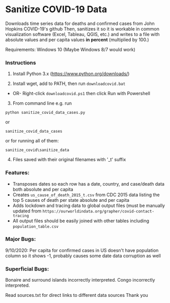 # Sanitize COVID-19 Data

Downloads time series data for deaths and confirmed cases from John Hopkins COVID-19's github
Then, sanitizes it so it is workable in common visualization software (Excel, Tableau, QGIS, etc.) and writes to a file with absolute values and per capita values **in percent** (multiplied by 100.)

Requirements: Windows 10 (Maybe Windows 8/7 would work)

### Instructions


1. Install Python 3.x
(https://www.python.org/downloads/)

2. Install wget, add to PATH, then run `downloadcovid.bat`
- OR-
Right-click `downloadcovid.ps1` then click Run with Powershell

3. From command line e.g. run

`python sanitize_covid_data_cases.py`

or

`sanitize_covid_data_cases`

or for running all of them:

`sanitize_covid\sanitize_data`

4. Files saved with their original filenames with '_t' suffix

### Features:

- Transposes dates so each row has a date, country, and case/death data both absolute and per capita
- Creates `us_cause_of_death_2015_t.csv` from CDC 2015 data listing the top 5 causes of death per state absolute and per capita
- Adds lockdown and tracing data to global output files (must be manually updated from `https://ourworldindata.org/grapher/covid-contact-tracing`
- All output files should be easily joined with other tables including `population_table.csv`

### Major Bugs:
9/10/2020: Per capita for confirmed cases in US doesn't have population column so it shows -1, probably causes some date data corruption as well

### Superficial Bugs:
Bonaire and surround islands incorrectly interpreted.
Congo incorrectly interpreted.

Read sources.txt for direct links to different data sources
Thank you